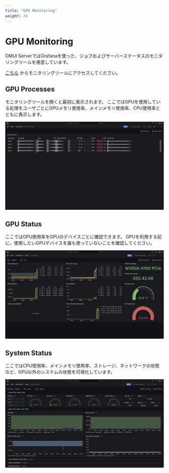 ```yaml
---
title: "GPU Monitoring"
weight: 24
---
```


# GPU Monitoring

OMUI ServerではGrafanaを使った、ジョブおよびサーバーステータスのモニタリングツールを用意しています。

[こちら](http://172.26.43.2:3000/) からモニタリングツールにアクセスしてください。

## GPU Processes

モニタリングツールを開くと最初に表示されます。
ここではGPUを使用している処理をユーザごとにGPUメモリ使用率、メインメモリ使用率、CPU使用率とともに表示します。

![image](img/grafana-gpu-processes.png)

## GPU Status

ここではGPU使用率をGPUのデバイスごとに確認できます。
GPUを利用する前に、使用したいGPUデバイスを誰も使っていないことを確認してください。

![image](img/grafana-gpu-status.png)

## System Status

ここではCPU使用率、メインメモリ使用率、ストレージ、ネットワークの状態など、GPU以外のシステムの状態を可視化しています。

![image](img/grafana-system-status.png)
